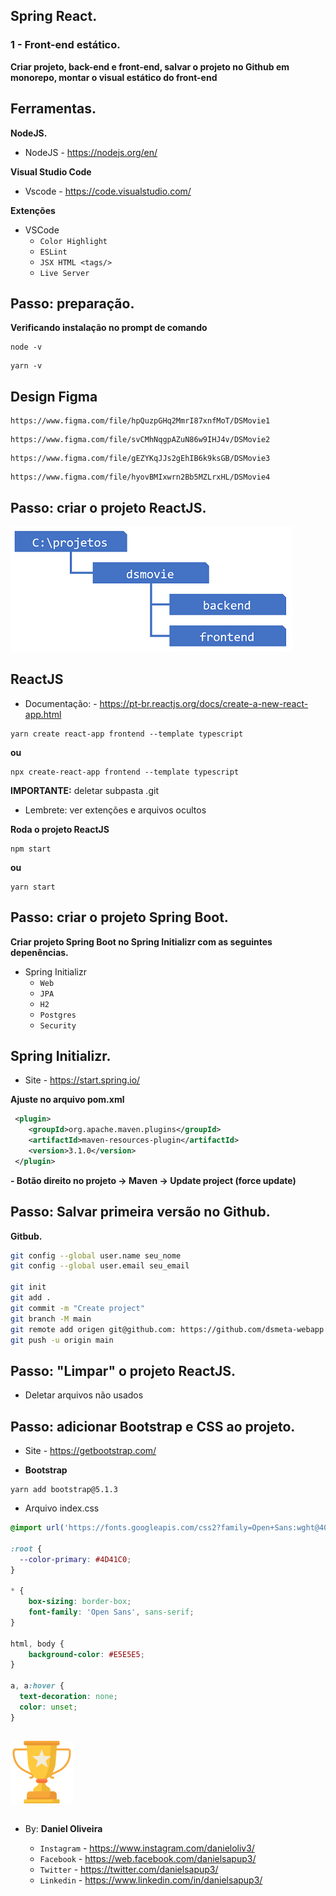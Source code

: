 ## Spring React.

### 1 - Front-end estático.
**Criar projeto, back-end e front-end, salvar o projeto no Github em monorepo, montar o visual estático do front-end**

## Ferramentas.
**NodeJS.**
- NodeJS - https://nodejs.org/en/

**Visual Studio Code**
- Vscode - https://code.visualstudio.com/

**Extenções** 
- VSCode
  - `Color Highlight`
  - `ESLint`
  - `JSX HTML <tags/>`
  - `Live Server`

## Passo: preparação.

**Verificando instalação no prompt de comando**
```
node -v
```
```
yarn -v
```
## Design Figma
```
https://www.figma.com/file/hpQuzpGHq2MmrI87xnfMoT/DSMovie1
```
```
https://www.figma.com/file/svCMhNqgpAZuN86w9IHJ4v/DSMovie2
```
```
https://www.figma.com/file/gEZYKqJJs2gEhIB6k9ksGB/DSMovie3
```
```
https://www.figma.com/file/hyovBMIxwrn2Bb5MZLrxHL/DSMovie4
```

## Passo: criar o projeto ReactJS.

![DevSuperior no Instagram](https://raw.githubusercontent.com/devsuperior/bds-assets/main/sds/pastas-dsmovie.png)

## ReactJS
- Documentação: - https://pt-br.reactjs.org/docs/create-a-new-react-app.html

```
yarn create react-app frontend --template typescript
```

**ou**

```
npx create-react-app frontend --template typescript
```
**IMPORTANTE:** deletar subpasta .git
  - Lembrete: ver extenções e arquivos ocultos


**Roda o projeto ReactJS**
```
npm start
```

**ou**

```
yarn start
```

## Passo: criar o projeto Spring Boot.
**Criar projeto Spring Boot no Spring Initializr com as seguintes depenências.**
- Spring Initializr
  - `Web`
  - `JPA`
  - `H2`
  - `Postgres`
  - `Security`

## Spring Initializr.
- Site - https://start.spring.io/


**Ajuste no arquivo pom.xml**
```xml
 <plugin>
	<groupId>org.apache.maven.plugins</groupId>
	<artifactId>maven-resources-plugin</artifactId>
	<version>3.1.0</version>
 </plugin>
```

**- Botão direito no projeto -> Maven -> Update project (force update)**


## Passo: Salvar primeira versão no Github.
**Gitbub.**
```bash
git config --global user.name seu_nome
git config --global user.email seu_email

git init
git add .
git commit -m "Create project"
git branch -M main
git remote add origen git@github.com: https://github.com/dsmeta-webapp
git push -u origin main
```

## Passo: "Limpar" o projeto ReactJS.
- Deletar arquivos não usados

## Passo: adicionar Bootstrap e CSS ao projeto.
- Site - https://getbootstrap.com/

- **Bootstrap**
```
yarn add bootstrap@5.1.3
```

- Arquivo index.css
```css
@import url('https://fonts.googleapis.com/css2?family=Open+Sans:wght@400;700&display=swap');

:root {
  --color-primary: #4D41C0;
}

* {
    box-sizing: border-box;
    font-family: 'Open Sans', sans-serif;
}

html, body {
    background-color: #E5E5E5;
}

a, a:hover {
  text-decoration: none;
  color: unset;
}
```





##

![Parabéns!](https://raw.githubusercontent.com/devsuperior/bds-assets/main/img/trophy.png)

##

- By:  **Daniel Oliveira**

  - `Instagram` - https://www.instagram.com/danieloliv3/
  - `Facebook` - https://web.facebook.com/danielsapup3/
  - `Twitter` - https://twitter.com/danielsapup3/
  - `Linkedin` - https://www.linkedin.com/in/danielsapup3/

